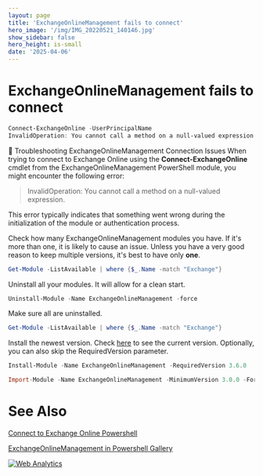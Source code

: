 ```yaml
---
layout: page
title: 'ExchangeOnlineManagement fails to connect'
hero_image: '/img/IMG_20220521_140146.jpg'
show_sidebar: false
hero_height: is-small
date: '2025-04-06'
---
```



# ExchangeOnlineManagement fails to connect

```powershell
Connect-ExchangeOnline -UserPrincipalName
InvalidOperation: You cannot call a method on a null-valued expression.
```


🔧 Troubleshooting ExchangeOnlineManagement Connection Issues
When trying to connect to Exchange Online using the **Connect-ExchangeOnline** cmdlet from the ExchangeOnlineManagement PowerShell module, you might encounter the following error:

> InvalidOperation: You cannot call a method on a null-valued expression.


This error typically indicates that something went wrong during the initialization of the module or authentication process. 


Check how many ExchangeOnlineManagement modules you have. If it's more than one, it is likely to cause an issue. Unless you have a very good reason to keep multiple versions, it's best to have only **one**.

```powershell
Get-Module -ListAvailable | where {$_.Name -match "Exchange"}
```

Uninstall all your modules. It will allow for a clean start.

```powershell
Uninstall-Module -Name ExchangeOnlineManagement -force
```

Make sure all are uninstalled.

```powershell
Get-Module -ListAvailable | where {$_.Name -match "Exchange"}
```

Install the newest version. Check [here](https://www.powershellgallery.com/packages/ExchangeOnlineManagement/3.7.2) to see the current version. Optionally, you can also skip the RequiredVersion parameter.


```powershell
Install-Module -Name ExchangeOnlineManagement -RequiredVersion 3.6.0

Import-Module -Name ExchangeOnlineManagement -MinimumVersion 3.0.0 -Force
```


# See Also

[Connect to Exchange Online Powershell](https://learn.microsoft.com/en-us/powershell/exchange/connect-to-exchange-online-powershell?view=exchange-ps)

[ExchangeOnlineManagement in Powershell Gallery](https://www.powershellgallery.com/packages/ExchangeOnlineManagement/3.7.2)


<!-- Default Statcounter code for m365groupSettings
https://powershellscripts.github.io/articles/en/Other/m365groupsettings/
-->
<script type="text/javascript">
var sc_project=13025470; 
var sc_invisible=0; 
var sc_security="229b5a6c"; 
var sc_client_storage="disabled"; 
</script>
<script type="text/javascript"
src="https://www.statcounter.com/counter/counter.js"
async></script>
<noscript><div class="statcounter"><a title="Web Analytics"
href="https://statcounter.com/" target="_blank"><img
class="statcounter"
src="https://c.statcounter.com/13025470/0/229b5a6c/1/"
alt="Web Analytics"
referrerPolicy="no-referrer-when-downgrade"></a></div></noscript>
<!-- End of Statcounter Code -->